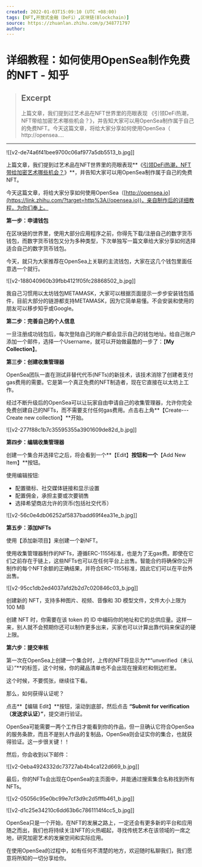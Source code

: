 ```yaml
---
created: 2022-01-03T15:09:10 (UTC +08:00)
tags: [NFT,开放式金融（DeFi）,区块链(Blockchain)]
source: https://zhuanlan.zhihu.com/p/348771797
author: 
---
```


# 详细教程：如何使用OpenSea制作免费的NFT - 知乎

> ## Excerpt
> 上篇文章，我们提到过艺术品在NFT世界里的亮眼表现 《引领DeFi热潮，NFT带给加密艺术哪些机会？》，并告知大家可以用OpenSea制作属于自己的免费NFT。今天这篇文章，将给大家分享如何使用OpenSea（ http://opensea.…

---
![[v2-de74a6f41bee9700c06af977a5db5513_b.jpg]]

上篇文章，我们提到过艺术品在NFT世界里的亮眼表现**《[引领DeFi热潮，NFT带给加密艺术哪些机会？](https://link.zhihu.com/?target=http%3A//mp.weixin.qq.com/s%3F__biz%3DMzg5NDU1OTAxMg%3D%3D%26mid%3D2247483664%26idx%3D1%26sn%3Dc7e46064ca63144074690b069edaf4a7%26chksm%3Dc01cf75bf76b7e4dc4f14540c450da7d4fc6876f4adccd550c016462c0becdb9f6b0784dfb6d%26scene%3D21%23wechat_redirect)》**，并告知大家可以用OpenSea制作属于自己的免费NFT。

今天这篇文章，将给大家分享如何使用OpenSea（[http://opensea.io](https://link.zhihu.com/?target=http%3A//opensea.io))，亲自制作后的详细教程，为你们奉上。

**第一步：申请钱包**

在区块链的世界里，使用大部分应用程序之前，你得先下载/注册自己的数字货币钱包，而数字货币钱包又分为多种类型，下次单独写一篇文章给大家分享如何选择适合自己的数字货币钱包。

今天，就只为大家推荐在OpenSea上关联的主流钱包，大家在这几个钱包里面任意选一个就行。

![[v2-188040960b39fbb4121f05fc28868502_b.jpg]]

我自己习惯用以太坊钱包METAMASK，大家可以根据页面提示一步步安装钱包插件，目前大部分的链游都支持METAMASK，因为它简单易懂。不会安装和使用的朋友可以移步知乎或Google。

**第二步：完善自己的个人信息**

一旦注册成功钱包后，每次登陆自己的账户都会显示自己的钱包地址。给自己账户添加一个邮件，选择一个Username，就可以开始做最酷的一步了：【**My Collection】**。

**第三步：创建收集管理器**

OpenSea团队一直在测试非替代代币(NFTs)的新技术，该技术消除了创建者支付gas费用的需要。它是第一个真正免费的NFT制造者，现在它直接在以太坊上工作。

经过不断升级后的OpenSea可以让玩家自由申请自己的收集管理器，允许你完全免费创建自己的NFTs，而不需要支付任何gas费用。点击右上角**【Create---Create new collection】**开始。

![[v2-277f88c1b7c35595355a3901609de82d_b.jpg]]

**第四步：编辑收集管理器**

创建一个集合并选择它之后，将会看到一个**【Edit】**按钮和一个**【Add New Item】**按钮。

使用编辑按钮:

-   配置徽标、社交媒体链接和显示设置
-   配置佣金，承担主要或次要销售
-   选择希望商店允许的货币(包括社交代币）

![[v2-56c0e4db06252af5837badd69f4ea31e_b.jpg]]

**第五步：添加NFTs**

使用【添加新项目】来创建一个新NFT。

使用收集管理器制作的NFTs，遵循ERC-1155标准，也是为了无gas费。即使在它们之前存在于链上，这些NFTs也可以在任何平台上出售。智能合约将确保你公开制作的每个NFT余额的正确结果，并符合ERC-1155标准，因此它们可以在平台外出售。

![[v2-95cc1db2ed4037afd2b2d7c020846c03_b.jpg]]

创建新的 NFT，支持多种图片、视频、音像和 3D 模型文件，文件大小上限为 100 MB

创建 NFT 时，你需要在该 token 的 ID 中编码你的地址和它的总供应量。这样一来，别人就不会预期你还可以制作更多出来，买家也可以计算出靠代码来保证的硬上限。

**第六步：提交审核**

第一次在OpenSea上创建一个集合时，上传的NFT将显示为**“unverified（未认证）”**的标签，这个时候，你的藏品清单也不会出现在搜索栏和侧边栏里。

这个时候，不要慌张，继续往下看。

那么，如何获得认证呢？

点击**【编辑 Edit】**按钮，滚动到底部，然后点击 **“Submit for verification（发送求认证）”**，提交进行验证。

OpenSea可能需要一两个工作日才能看到你的作品，但一旦确认它符合OpenSea的服务条款，而且不是别人作品的复制品，OpenSea则会证实你的集合，也就获得验证。这一步很关键！！

然后，你会收到以下邮件：

![[v2-0eba4924332dc73727ab4b4ca122d669_b.jpg]]

最后，你的NFTs会出现在OpenSea的主页面中，并能通过搜索集合名称找到所有NFTs。

![[v2-05056c95e0bc99e7cf3d9c2d5fffb461_b.jpg]]

![[v2-d1c25e34210c6dd63b6c7861114f4cc5_b.jpg]]

OpenSea只是一个开始，在NFT的发展之路上，一定还会有更多新的平台和应用随之而出，我们也将持续关注NFT的火热崛起，寻找传统艺术在该领域的一席之地，研究加密艺术的发展空间和实际应用。

在使用OpenSea的过程中，如有任何不清楚的地方，欢迎随时私聊我们，我们愿意将所知的一切分享给你。
